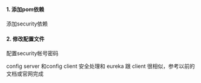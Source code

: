 ####   1. 添加pom依赖
添加security依赖
####   2. 修改配置文件
配置security帐号密码

config server 和config client 安全处理和 eureka 跟 client 很相似，参考以前的文档或官网完成
